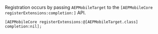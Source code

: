 <InlineAlert variant="info" slots="text"/>

Registration occurs by passing `AEPMobileTarget` to the `[AEPMobileCore registerExtensions:completion:]` API.

```objc
[AEPMobileCore registerExtensions:@[AEPMobileTarget.class] completion:nil];
```